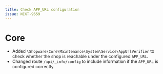 ```yaml
---
title: Check APP_URL configuration
issue: NEXT-9559
---
```

# Core
* Added `\Shopware\Core\Maintenance\System\Service\AppUrlVerifier` to check whether the shop is reachable under the configured `APP_URL`.
* Changed route `/api/_info/config` to include information if the `APP_URL` is configured correctly.
